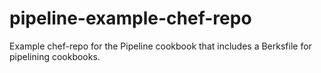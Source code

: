 pipeline-example-chef-repo
==========================

Example chef-repo for the Pipeline cookbook that includes a Berksfile for pipelining cookbooks.
